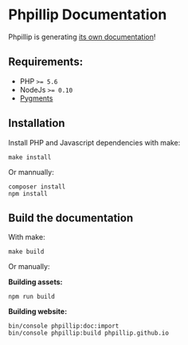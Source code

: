 # Phpillip Documentation

Phpillip is generating [its own documentation](http://phpillip.github.io/)!

## Requirements:

- PHP `>= 5.6`
- NodeJs `>= 0.10`
- [Pygments](http://pygments.org/)

## Installation

Install PHP and Javascript dependencies with make:

    make install

Or mannually:

    composer install
    npm install

## Build the documentation

With make:

    make build

Or manually:

__Building assets:__

    npm run build

__Building website:__

    bin/console phpillip:doc:import
    bin/console phpillip:build phpillip.github.io
